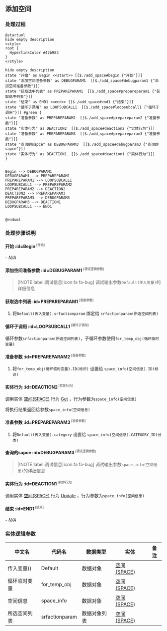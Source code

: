 ## 添加空间 <!-- {docsify-ignore-all} -->

   

### 处理过程

```plantuml
@startuml
hide empty description
<style>
root {
  HyperlinkColor #42b983
}
</style>

hide empty description
state "开始" as Begin <<start>> [[$./add_space#begin {"开始"}]]
state "添加空间准备参数" as DEBUGPARAM1  [[$./add_space#debugparam1 {"添加空间准备参数"}]]
state "获取选中列表" as PREPAREPARAM1  [[$./add_space#prepareparam1 {"获取选中列表"}]]
state "结束" as END1 <<end>> [[$./add_space#end1 {"结束"}]]
state "循环子调用" as LOOPSUBCALL1  [[$./add_space#loopsubcall1 {"循环子调用"}]] #green {
state "准备参数" as PREPAREPARAM2  [[$./add_space#prepareparam2 {"准备参数"}]]
state "实体行为" as DEACTION2  [[$./add_space#deaction2 {"实体行为"}]]
state "准备参数" as PREPAREPARAM3  [[$./add_space#prepareparam3 {"准备参数"}]]
state "查询的sapce" as DEBUGPARAM3  [[$./add_space#debugparam3 {"查询的sapce"}]]
state "实体行为" as DEACTION1  [[$./add_space#deaction1 {"实体行为"}]]
}


Begin --> DEBUGPARAM1
DEBUGPARAM1 --> PREPAREPARAM1
PREPAREPARAM1 --> LOOPSUBCALL1
LOOPSUBCALL1 --> PREPAREPARAM2
PREPAREPARAM2 --> DEACTION2
DEACTION2 --> PREPAREPARAM3
PREPAREPARAM3 --> DEBUGPARAM3
DEBUGPARAM3 --> DEACTION1
LOOPSUBCALL1 --> END1


@enduml
```


### 处理步骤说明

#### 开始 :id=Begin<sup class="footnote-symbol"> <font color=gray size=1>[开始]</font></sup>



*- N/A*
#### 添加空间准备参数 :id=DEBUGPARAM1<sup class="footnote-symbol"> <font color=gray size=1>[调试逻辑参数]</font></sup>



> [!NOTE|label:调试信息|icon:fa fa-bug]
> 调试输出参数`Default(传入变量)`的详细信息


#### 获取选中列表 :id=PREPAREPARAM1<sup class="footnote-symbol"> <font color=gray size=1>[准备参数]</font></sup>



1. 将`Default(传入变量).srfactionparam` 绑定给  `srfactionparam(所选空间列表)`

#### 循环子调用 :id=LOOPSUBCALL1<sup class="footnote-symbol"> <font color=gray size=1>[循环子调用]</font></sup>



循环参数`srfactionparam(所选空间列表)`，子循环参数使用`for_temp_obj(循环临时变量)`
#### 准备参数 :id=PREPAREPARAM2<sup class="footnote-symbol"> <font color=gray size=1>[准备参数]</font></sup>



1. 将`for_temp_obj(循环临时变量).ID(标识)` 设置给  `space_info(空间信息).ID(标识)`

#### 实体行为 :id=DEACTION2<sup class="footnote-symbol"> <font color=gray size=1>[实体行为]</font></sup>



调用实体 [空间(SPACE)](module/Wiki/Space.md) 行为 [Get](module/Wiki/Space#行为) ，行为参数为`space_info(空间信息)`

将执行结果返回给参数`space_info(空间信息)`

#### 准备参数 :id=PREPAREPARAM3<sup class="footnote-symbol"> <font color=gray size=1>[准备参数]</font></sup>



1. 将`Default(传入变量).category` 设置给  `space_info(空间信息).CATEGORY_ID(分类)`

#### 查询的sapce :id=DEBUGPARAM3<sup class="footnote-symbol"> <font color=gray size=1>[调试逻辑参数]</font></sup>



> [!NOTE|label:调试信息|icon:fa fa-bug]
> 调试输出参数`space_info(空间信息)`的详细信息


#### 实体行为 :id=DEACTION1<sup class="footnote-symbol"> <font color=gray size=1>[实体行为]</font></sup>



调用实体 [空间(SPACE)](module/Wiki/Space.md) 行为 [Update](module/Wiki/Space#行为) ，行为参数为`space_info(空间信息)`

#### 结束 :id=END1<sup class="footnote-symbol"> <font color=gray size=1>[结束]</font></sup>



*- N/A*



### 实体逻辑参数

|    中文名   |    代码名    |  数据类型    |  实体   |备注 |
| --------| --------| -------- | -------- | --------   |
|传入变量(<i class="fa fa-check"/></i>)|Default|数据对象|[空间(SPACE)](module/Wiki/Space.md)||
|循环临时变量|for_temp_obj|数据对象|[空间(SPACE)](module/Wiki/Space.md)||
|空间信息|space_info|数据对象|[空间(SPACE)](module/Wiki/Space.md)||
|所选空间列表|srfactionparam|数据对象列表|[空间(SPACE)](module/Wiki/Space.md)||
